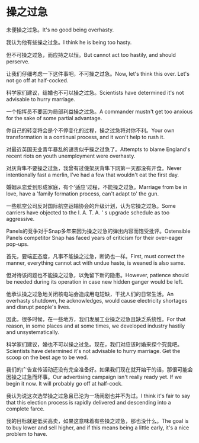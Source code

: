 # 操之过急

<p><span class="chinese">未便操之过急。</span><span class="english">It's no good being overhasty.</span></p>

<p><span class="chinese">我认为他有些操之过急。</span><span class="english">I think he is being too hasty.</span></p>

<p><span class="chinese">但不可操之过急，而应持之以恒。</span><span class="english">But cannot act too hastily, and should perserve.</span></p>

<p><span class="chinese">让我们仔细考虑一下这件事吧，不可操之过急。</span><span class="english">Now, let's think this over. Let's not go off at half-cocked.</span></p>

<p><span class="chinese">科学家们建议，结婚也不可以操之过急。</span><span class="english">Scientists have determined it's not advisable to hurry marriage.</span></p>

<p><span class="chinese">一个指挥员不要因为局部利益操之过急。</span><span class="english">A commander mustn't get too anxious for the sake of some partial advantage.</span></p>

<p><span class="chinese">你自己的转变将会是个不停变化的过程，操之过急将对你不利。</span><span class="english">Your own transformation is a continual process, and it won't help to rush it.</span></p>

<p><span class="chinese">对最近英国无业青年暴乱的谴责似乎操之过急了。</span><span class="english">Attempts to blame England's recent riots on youth unemployment were overhasty.</span></p>

<p><span class="chinese">对灰背隼不要操之过急，我曾有过僟架灰背隼下网第一天都没有开食。</span><span class="english">Never intentionally fast a merlin, I've had a few that wouldn't eat the first day.</span></p>

<p><span class="chinese">婚姻从恋爱到形成家庭，有个'适应'过程，不能操之过急。</span><span class="english">Marriage from be in love, have a 'family formation process, can't adapt to' the gun.</span></p>

<p><span class="chinese">一些航空公司反对国际航空运输协会的升级计划，认为它操之过急。</span><span class="english">Some carriers have objected to the I. A. T. A. ' s upgrade schedule as too aggressive.</span></p>

<p><span class="chinese">Panels的竞争对手Snap多年来因为操之过急的弹出内容而饱受批评。</span><span class="english">Ostensible Panels competitor Snap has faced years of criticism for their over-eager pop-ups.</span></p>

<p><span class="chinese">首先，要端正态度，凡事不能操之过急，断奶也一样。</span><span class="english">First, must correct the manner, everything cannot act with undue haste, is weaned is also same.</span></p>

<p><span class="chinese">但对待该问题也不能操之过急，以免留下新的隐患。</span><span class="english">However, patience should be needed during its operation in case new hidden ganger would be left.</span></p>

<p><span class="chinese">他承认操之过急地关闭核电站会造成用电短缺，干扰人们的日常生活。</span><span class="english">An overhasty shutdown, he acknowledges, would cause electricity shortages and disrupt people's lives.</span></p>

<p><span class="chinese">因此，很多时候，在一些地方，我们发展工业操之过急且缺乏系统性。</span><span class="english">For that reason, in some places and at some times, we developed industry hastily and unsystematically.</span></p>

<p><span class="chinese">科学家们建议，婚也不可以操之过急。现在，我们对应该时婚来探个究竟吧。</span><span class="english">Scientists have determined it's not advisable to hurry marriage. Get the scoop on the best age to be wed.</span></p>

<p><span class="chinese">我们的广告宣传活动还没有完全准备好。如果我们现在就开始干的话，那很可能会因操之过急而坏事。</span><span class="english">Our advertising campaign isn't really ready yet. If we begin it now. It will probably go off at half-cock.</span></p>

<p><span class="chinese">我认为说这次选举操之过急且已沦为一场闹剧也并不为过。</span><span class="english">I think it's fair to say that this election process is rapidly delivered and descending into a complete farce.</span></p>

<p><span class="chinese">我的目标就是低买高卖，如果这意味着有些操之过急，那也没什么。</span><span class="english">The goal is to buy lower and sell higher, and if this means being a little early, it's a nice problem to have.</span></p>

